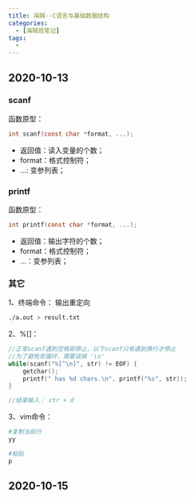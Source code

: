 ```yaml
---
title: 海贼--C语言与基础数据结构
categories:
  - [海贼班笔记]
tags:
  - 
---
```


<!--more-->
## 2020-10-13
### scanf
函数原型：
```c
int scanf(const char *format, ...);
```
- 返回值：读入变量的个数；
- format：格式控制符；
- ...: 变参列表；


### printf
函数原型：
```c
int printf(const char *format, ...);
```
- 返回值：输出字符的个数；
- format：格式控制符；
- ...：变参列表；


### 其它
1、终端命令： 输出重定向
```bash
./a.out > result.txt
```

2、%[]：
```c
//正常scanf遇到空格即停止，以下scanf只有遇到换行才停止
//为了避免死循环，需要读掉 '\n'
while(scanf("%[^\n]", str) != EOF) {
    getchar();
    printf(" has %d chars.\n", printf("%s", str));
}

//结束输入： ctr + d
```

3、vim命令：
```bash
#复制当前行
yy

#粘贴
p
```
## 2020-10-15



